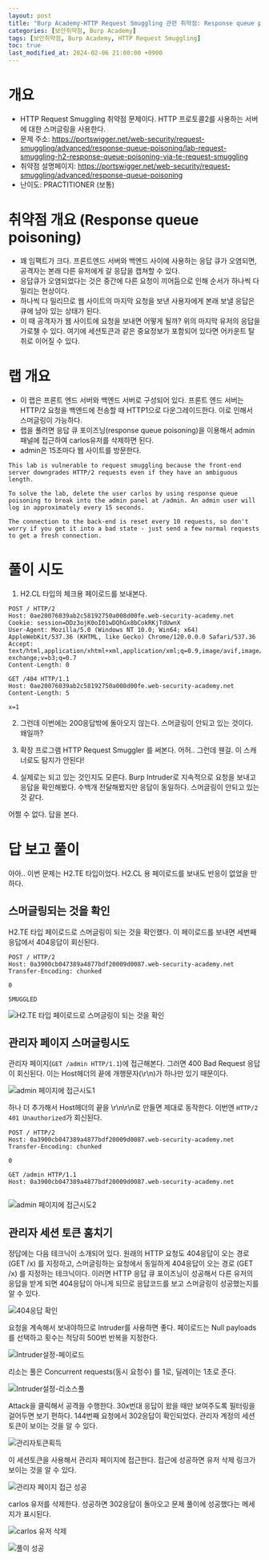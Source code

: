 ```yaml
---
layout: post
title: "Burp Academy-HTTP Request Smuggling 관련 취약점: Response queue poisoning via H2.TE request smuggling"
categories: [보안취약점, Burp Academy]
tags: [보안취약점, Burp Academy, HTTP Request Smuggling]
toc: true
last_modified_at: 2024-02-06 21:00:00 +0900
---
```


# 개요
- HTTP Request Smuggling 취약점 문제이다. HTTP 프로토콜2를 사용하는 서버에 대한 스머글링을 사용한다.
- 문제 주소: https://portswigger.net/web-security/request-smuggling/advanced/response-queue-poisoning/lab-request-smuggling-h2-response-queue-poisoning-via-te-request-smuggling
- 취약점 설명페이지: https://portswigger.net/web-security/request-smuggling/advanced/response-queue-poisoning
- 난이도: PRACTITIONER (보통)

# 취약점 개요 (Response queue poisoning)
- 꽤 임팩트가 크다. 프론트엔드 서버와 백엔드 사이에 사용하는 응답 큐가 오염되면, 공격자는 본래 다른 유저에게 갈 응답을 캡쳐할 수 있다. 
- 응답큐가 오염되었다는 것은 중간에 다른 요청이 끼어듬으로 인해 순서가 하나씩 다 밀리는 현상이다.
- 하나씩 다 밀리므로 웹 사이트의 마지막 요청을 보낸 사용자에게 본래 보낼 응답은 큐에 남아 있는 상태가 된다. 
- 이 때 공격자가 웹 사이트에 요청을 보내면 어떻게 될까? 위의 마지막 유저의 응답을 가로챌 수 있다. 여기에 세션토큰과 같은 중요정보가 포함되어 있다면 어카운트 탈취로 이어질 수 있다. 

# 랩 개요
- 이 랩은 프론트 엔드 서버와 백엔드 서버로 구성되어 있다. 프론트 엔드 서버는 HTTP/2 요청을 백엔드에 전송할 때 HTTP1으로 다운그레이드한다. 이로 인해서 스머글링이 가능하다. 
- 랩을 풀려면 응답 큐 포이즈닝(response queue poisoning)을 이용해서 admin패널에 접근하여 carlos유저를 삭제하면 된다. 
- admin은 15초마다 웹 사이트를 방문한다. 
```
This lab is vulnerable to request smuggling because the front-end server downgrades HTTP/2 requests even if they have an ambiguous length.

To solve the lab, delete the user carlos by using response queue poisoning to break into the admin panel at /admin. An admin user will log in approximately every 15 seconds.

The connection to the back-end is reset every 10 requests, so don't worry if you get it into a bad state - just send a few normal requests to get a fresh connection.
```

# 풀이 시도
1. H2.CL 타입의 체크용 페이로드를 보내본다. 


```http
POST / HTTP/2
Host: 0ae20076039ab2c58192750a008d00fe.web-security-academy.net
Cookie: session=DDz3ojK0oI01wDQhGx8bCokRKjTdUwnX
User-Agent: Mozilla/5.0 (Windows NT 10.0; Win64; x64) AppleWebKit/537.36 (KHTML, like Gecko) Chrome/120.0.0.0 Safari/537.36
Accept: text/html,application/xhtml+xml,application/xml;q=0.9,image/avif,image/webp,image/apng,*/*;q=0.8,application/signed-exchange;v=b3;q=0.7
Content-Length: 0

GET /404 HTTP/1.1
Host: 0ae20076039ab2c58192750a008d00fe.web-security-academy.net
Content-Length: 5

x=1
```

2. 그런데 이번에는 200응답밖에 돌아오지 않는다. 스머글링이 안되고 있는 것이다. 왜일까? 

3. 확장 프로그램 HTTP Request Smuggler 를 써본다. 어허.. 그런데 웬걸. 이 스캐너로도 탐지가 안된다! 

4. 실제로는 되고 있는 것인지도 모른다. Burp Intruder로 지속적으로 요청을 보내고 응답을 확인해봤다. 수백개 전달해봤지만 응답이 동일하다. 스머글링이 안되고 있는 것 같다. 

어쩔 수 없다. 답을 본다. 

# 답 보고 풀이
아아.. 이번 문제는 H2.TE 타입이었다. H2.CL 용 페이로드를 보내도 반응이 없었을 만하다.

## 스머글링되는 것을 확인
H2.TE 타입 페이로드로 스머글링이 되는 것을 확인했다. 이 페이로드를 보내면 세번째응답에서 404응답이 회신된다.

```http
POST / HTTP/2
Host: 0a3900cb047389a4877bdf20009d0087.web-security-academy.net
Transfer-Encoding: chunked

0

SMUGGLED
```

![H2.TE 타입 페이로드로 스머글링이 되는 것을 확인](/images/burp-academy-hrs-14-1.png)

## 관리자 페이지 스머글링시도

관리자 페이지(`GET /admin HTTP/1.1`)에 접근해본다. 그러면 400 Bad Request 응답이 회신된다. 이는 Host헤더의 끝에 개행문자(\r\n)가 하나만 있기 때문이다.

![admin 페이지에 접근시도1](/images/burp-academy-hrs-14-2.png)

하나 더 추가해서 Host헤더의 끝을 \r\n\r\n로 만들면 제대로 동작한다. 이번엔 `HTTP/2 401 Unauthorized`가 회신된다. 

```tttp
POST / HTTP/2
Host: 0a3900cb047389a4877bdf20009d0087.web-security-academy.net
Transfer-Encoding: chunked

0

GET /admin HTTP/1.1
Host: 0a3900cb047389a4877bdf20009d0087.web-security-academy.net


```

![admin 페이지에 접근시도2](/images/burp-academy-hrs-14-3.png)

## 관리자 세션 토큰 훔치기 
정답에는 다음 테크닉이 소개되어 있다. 원래의 HTTP 요청도 404응답이 오는 경로 (GET /x) 를 지정하고, 스머글링하는 요청에서 동일하게 404응답이 오는 경로 (GET /x) 를 지정하는 테크닉이다. 이러면 HTTP 응답 큐 포이즈닝이 성공해서 다른 유저의 응답을 받게 되면 404응답이 아니게 되므로 응답코드를 보고 스머글링이 성공했는지를 알 수 있다. 

![404응답 확인](/images/burp-academy-hrs-14-4.png)

요청을 계속해서 보내야하므로 Intruder를 사용하면 좋다. 페이로드는 Null payloads를 선택하고 횟수는 적당히 500번 반복을 지정한다. 

![Intruder설정-페이로드](/images/burp-academy-hrs-14-5.png)

리소는 풀은 Concurrent requests(동시 요청수) 를 1로, 딜레이는 1초로 준다. 

![Intruder설정-리소스풀](/images/burp-academy-hrs-14-6.png)

Attack을 클릭해서 공격을 수행한다. 30x번대 응답이 왔을 때만 보여주도록 필터링을 걸어두면 보기 편하다. 144번째 요청에서 302응답이 확인되었다. 관리자 계정의 세션 토큰이 보이는 것을 알 수 있다. 

![관리자토큰획득](/images/burp-academy-hrs-14-7.png)

이 세션토큰을 사용해서 관리자 페이지에 접근한다. 접근에 성공하면 유저 삭제 링크가 보이는 것을 알 수 있다. 

![관리자 페이지 접근 성공](/images/burp-academy-hrs-14-8.png)


carlos 유저를 삭제한다. 성공하면 302응답이 돌아오고 문제 풀이에 성공했다는 메세지가 표시된다. 

![carlos 유저 삭제](/images/burp-academy-hrs-14-9.png)

![풀이 성공](/images/burp-academy-hrs-14-success.png)





